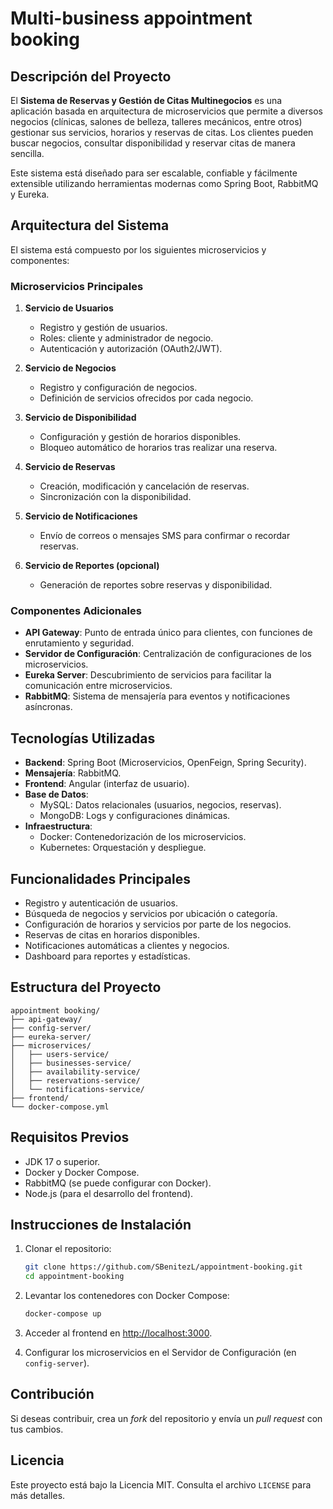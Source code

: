 # Multi-business appointment booking

## Descripción del Proyecto

El **Sistema de Reservas y Gestión de Citas Multinegocios** es una aplicación basada en arquitectura de microservicios que permite a diversos negocios (clínicas, salones de belleza, talleres mecánicos, entre otros) gestionar sus servicios, horarios y reservas de citas. Los clientes pueden buscar negocios, consultar disponibilidad y reservar citas de manera sencilla.

Este sistema está diseñado para ser escalable, confiable y fácilmente extensible utilizando herramientas modernas como Spring Boot, RabbitMQ y Eureka.

## Arquitectura del Sistema

El sistema está compuesto por los siguientes microservicios y componentes:

### Microservicios Principales

1. **Servicio de Usuarios**

   - Registro y gestión de usuarios.
   - Roles: cliente y administrador de negocio.
   - Autenticación y autorización (OAuth2/JWT).

2. **Servicio de Negocios**

   - Registro y configuración de negocios.
   - Definición de servicios ofrecidos por cada negocio.

3. **Servicio de Disponibilidad**

   - Configuración y gestión de horarios disponibles.
   - Bloqueo automático de horarios tras realizar una reserva.

4. **Servicio de Reservas**

   - Creación, modificación y cancelación de reservas.
   - Sincronización con la disponibilidad.

5. **Servicio de Notificaciones**

   - Envío de correos o mensajes SMS para confirmar o recordar reservas.

6. **Servicio de Reportes (opcional)**
   - Generación de reportes sobre reservas y disponibilidad.

### Componentes Adicionales

- **API Gateway**: Punto de entrada único para clientes, con funciones de enrutamiento y seguridad.
- **Servidor de Configuración**: Centralización de configuraciones de los microservicios.
- **Eureka Server**: Descubrimiento de servicios para facilitar la comunicación entre microservicios.
- **RabbitMQ**: Sistema de mensajería para eventos y notificaciones asíncronas.

## Tecnologías Utilizadas

- **Backend**: Spring Boot (Microservicios, OpenFeign, Spring Security).
- **Mensajería**: RabbitMQ.
- **Frontend**: Angular (interfaz de usuario).
- **Base de Datos**:
  - MySQL: Datos relacionales (usuarios, negocios, reservas).
  - MongoDB: Logs y configuraciones dinámicas.
- **Infraestructura**:
  - Docker: Contenedorización de los microservicios.
  - Kubernetes: Orquestación y despliegue.

## Funcionalidades Principales

- Registro y autenticación de usuarios.
- Búsqueda de negocios y servicios por ubicación o categoría.
- Configuración de horarios y servicios por parte de los negocios.
- Reservas de citas en horarios disponibles.
- Notificaciones automáticas a clientes y negocios.
- Dashboard para reportes y estadísticas.

## Estructura del Proyecto

```plaintext
appointment booking/
├── api-gateway/
├── config-server/
├── eureka-server/
├── microservices/
│   ├── users-service/
│   ├── businesses-service/
│   ├── availability-service/
│   ├── reservations-service/
│   └── notifications-service/
├── frontend/
└── docker-compose.yml
```

## Requisitos Previos

- JDK 17 o superior.
- Docker y Docker Compose.
- RabbitMQ (se puede configurar con Docker).
- Node.js (para el desarrollo del frontend).

## Instrucciones de Instalación

1. Clonar el repositorio:

   ```bash
   git clone https://github.com/SBenitezL/appointment-booking.git
   cd appointment-booking
   ```

2. Levantar los contenedores con Docker Compose:

   ```bash
   docker-compose up
   ```

3. Acceder al frontend en [http://localhost:3000](http://localhost:3000).

4. Configurar los microservicios en el Servidor de Configuración (en `config-server`).

## Contribución

Si deseas contribuir, crea un _fork_ del repositorio y envía un _pull request_ con tus cambios.

## Licencia

Este proyecto está bajo la Licencia MIT. Consulta el archivo `LICENSE` para más detalles.
